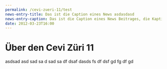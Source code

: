 ```yaml
---
permalink: /cevi-zueri-11/test
news-entry-title: Das ist die Caption eines News asdasdasd
news-entry-caption: Das ist die Caption eines News Beitrages, die Kaption darf ruhig auch etwas länger sein. Eine Caption erscheint zusammen mit dem Titel des News-Beitrages in der Übersicht.
date: 2012-03-23T16:00
---
```


# Über den Cevi Züri 11

asdsad asd sad sa d sad sa df dsaf
dasds fs df dsf gd fg df gd